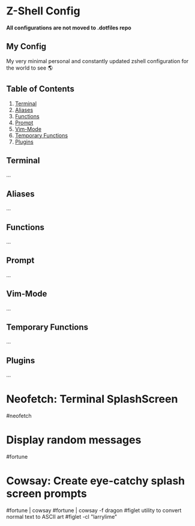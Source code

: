 # Z-Shell Config

**All configurations are not moved to .dotfiles repo**

## My Config
My very minimal personal and constantly updated zshell configuration for the world to see 🌎

## Table of Contents
1. [Terminal](#terminal)
2. [Aliases](#aliases)
3. [Functions](#functions)
4. [Prompt](#prompt)
5. [Vim-Mode](#vim-mode)
6. [Temporary Functions](#temporary-functions)
7. [Plugins](#plugins)


## Terminal
...

## Aliases
...

## Functions
...

## Prompt
...

## Vim-Mode
...

## Temporary Functions
...

## Plugins
...

# Neofetch: Terminal SplashScreen
#neofetch

# Display random messages
#fortune

# Cowsay: Create eye-catchy splash screen prompts
#fortune | cowsay
#fortune | cowsay -f dragon
#figlet utility to convert normal text to ASCII art
#figlet -cl "larrylime"
